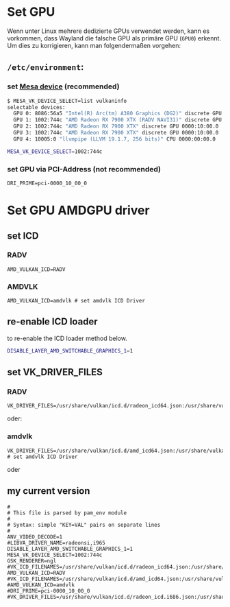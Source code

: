 # Set GPU
Wenn unter Linux mehrere dedizierte GPUs verwendet werden, kann es vorkommen, dass Wayland die falsche GPU als primäre GPU (`GPU0`) erkennt.\
Um dies zu korrigieren, kann man folgendermaßen vorgehen:
## `/etc/environment`:

### set [Mesa device](https://wiki.archlinux.org/title/Vulkan#Switching_between_devices) (recommended)
```bash
$ MESA_VK_DEVICE_SELECT=list vulkaninfo
selectable devices:
  GPU 0: 8086:56a5 "Intel(R) Arc(tm) A380 Graphics (DG2)" discrete GPU 0000:06:00.0
  GPU 1: 1002:744c "AMD Radeon RX 7900 XTX (RADV NAVI31)" discrete GPU 0000:10:00.0
  GPU 2: 1002:744c "AMD Radeon RX 7900 XTX" discrete GPU 0000:10:00.0
  GPU 3: 1002:744c "AMD Radeon RX 7900 XTX" discrete GPU 0000:10:00.0
  GPU 4: 10005:0 "llvmpipe (LLVM 19.1.7, 256 bits)" CPU 0000:00:00.0
```
```bash
MESA_VK_DEVICE_SELECT=1002:744c
```
### set GPU via PCI-Address (not recommended)
```
DRI_PRIME=pci-0000_10_00_0
```

# Set GPU AMDGPU driver
## set ICD 
### RADV
```
AMD_VULKAN_ICD=RADV
```
### AMDVLK
```
AMD_VULKAN_ICD=amdvlk # set amdvlk ICD Driver
```

## re-enable ICD loader
to re-enable the ICD loader method below.
```bash
DISABLE_LAYER_AMD_SWITCHABLE_GRAPHICS_1=1 
```
## set VK_DRIVER_FILES
### RADV
``` 
VK_DRIVER_FILES=/usr/share/vulkan/icd.d/radeon_icd64.json:/usr/share/vulkan/icd.d/radeon_icd32.json
```
oder:

### amdvlk
```
VK_DRIVER_FILES=/usr/share/vulkan/icd.d/amd_icd64.json:/usr/share/vulkan/icd.d/amd_icd32.json # set amdvlk ICD Driver
```
oder


## my current version
```
#
# This file is parsed by pam_env module
#
# Syntax: simple "KEY=VAL" pairs on separate lines
#
ANV_VIDEO_DECODE=1
#LIBVA_DRIVER_NAME=radeonsi,i965
DISABLE_LAYER_AMD_SWITCHABLE_GRAPHICS_1=1
MESA_VK_DEVICE_SELECT=1002:744c
GSK_RENDERER=ngl
#VK_ICD_FILENAMES=/usr/share/vulkan/icd.d/radeon_icd64.json:/usr/share/vulkan/icd.d/radeon_icd32.json
AMD_VULKAN_ICD=RADV
#VK_ICD_FILENAMES=/usr/share/vulkan/icd.d/amd_icd64.json:/usr/share/vulkan/icd.d/amd_icd32.json
#AMD_VULKAN_ICD=amdvlk
#DRI_PRIME=pci-0000_10_00_0
#VK_DRIVER_FILES=/usr/share/vulkan/icd.d/radeon_icd.i686.json:/usr/share/vulkan/icd.d/radeon_icd.x86_64.json
```
